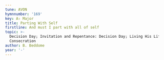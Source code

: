 ```yaml
---
tune: AVON
hymnnumber: '169'
key: A♭ Major
title: Parting With Self
firstline: And must I part with all of self
topic: >-
  Decision Day; Invitation and Repentance: Decision Day; Living His Life:
  Consecration
author: B. Beddome
year: '-'
---
```

